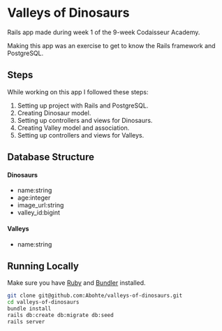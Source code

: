 # Valleys of Dinosaurs

Rails app made during week 1 of the 9-week Codaisseur Academy.

Making this app was an exercise to get to know the Rails framework and PostgreSQL.

## Steps

While working on this app I followed these steps:

1. Setting up project with Rails and PostgreSQL.
2. Creating Dinosaur model.
3. Setting up controllers and views for Dinosaurs.
4. Creating Valley model and association.
5. Setting up controllers and views for Valleys.

## Database Structure

#### Dinosaurs  
 * name:string
 * age:integer
 * image_url:string
 * valley_id:bigint

#### Valleys
  * name:string

## Running Locally

Make sure you have [Ruby](https://www.ruby-lang.org/en/) and [Bundler](http://bundler.io/) installed.

```bash
git clone git@github.com:Abohte/valleys-of-dinosaurs.git
cd valleys-of-dinosaurs
bundle install
rails db:create db:migrate db:seed
rails server
```

